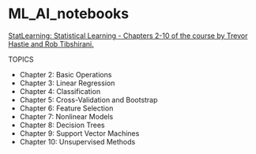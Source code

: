 # ML_AI_notebooks

[StatLearning: Statistical Learning - Chapters 2-10 of the course by Trevor Hastie and Rob Tibshirani.](http://nbviewer.jupyter.org/github/sujitpal/statlearning-notebooks/blob/master/src/chapter2.ipynb)

TOPICS
* Chapter 2: Basic Operations
* Chapter 3: Linear Regression
* Chapter 4: Classification
* Chapter 5: Cross-Validation and Bootstrap
* Chapter 6: Feature Selection
* Chapter 7: Nonlinear Models
* Chapter 8: Decision Trees
* Chapter 9: Support Vector Machines
* Chapter 10: Unsupervised Methods
